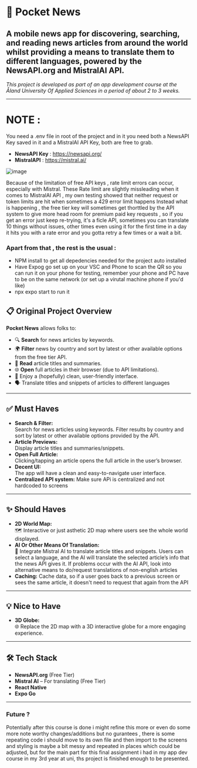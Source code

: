 # 📰 Pocket News

## A mobile news app for discovering, searching, and reading news articles from around the world whilst providing a means to translate them to different languages, powered by the **NewsAPI.org** and **MistralAI API**.

_This project is developed as part of an app development course at the Åland University Of Applied Sciences in a period of about 2 to 3 weeks._

---

# NOTE :

You need a .env file in root of the project and in it you need both a NewsAPI Key saved in it and a MistralAI API Key, both are free to grab.

- **NewsAPI Key** : https://newsapi.org/
- **MistralAPI** : https://mistral.ai/

![image](https://github.com/user-attachments/assets/08b1b9ba-ca87-4f7a-9efb-c30357840695)

Because of the limitation of free API keys , rate limit errors can occur, especially with Mistral.
These Rate limit are slightly missleading when it comes to MistralAI API , my own testing showed that neither request or token limits are hit when sometimes a 429 error limit happens
Instead what is happening , the free tier key will sometimes get thorttled by the API system to give more head room for premium paid key requests , so if you get an error
just keep re-trying, it's a ficle API, sometimes you can translate 10 things without issues, other times even using it for the first time in a day it hits you with a rate error and you gotta retry a few times or a wait a bit.

### Apart from that , the rest is the usual :

- NPM install to get all depedencies needed for the project auto installed
- Have Expog go set up on your VSC and Phone to scan the QR so you can run it on your phone for testing, remember your phone and PC have to be on the same network (or set up a virutal machine phone if you'd like)
- npx expo start to run it

## 📋 Original Project Overview

**Pocket News** allows folks to:

- 🔍 **Search** for news articles by keywords.
- 🌍 **Filter** news by country and sort by latest or other available options from the free tier API.
- 📰 **Read** article titles and summaries.
- 🌐 **Open** full articles in their browser (due to API limitations).
- 🎨 Enjoy a (hopefully) clean, user-friendly interface.
- 🗣️ Translate titles and snippets of articles to different languages

---

## ✅ Must Haves

- **Search & Filter:**  
  Search for news articles using keywords. Filter results by country and sort by latest or other available options provided by the API.
- **Article Previews:**  
  Display article titles and summaries/snippets.
- **Open Full Article:**  
  Clicking/tapping an article opens the full article in the user’s browser.
- **Decent UI:**  
  The app will have a clean and easy-to-navigate user interface.
- **Centralized API system:**
  Make sure APi is centralized and not hardcoded to screens

---

## ✨ Should Haves

- **2D World Map:**  
  🗺️ Interactive or just asthetic 2D map where users see the whole world displayed.
- **AI Or Other Means Of Translation:**  
  🤖 Integrate Mistral AI to translate article titles and snippets. Users can select a language, and the AI will translate the selected article’s info that the news API gives it.
  If problems occur with the AI API, look into alternative means to do/request translations of non-english articles
- **Caching:**
  Cache data, so if a user goes back to a previous screen or sees the same article, it doesn't need to request that again from the API

---

## 💡 Nice to Have

- **3D Globe:**  
  🌐 Replace the 2D map with a 3D interactive globe for a more engaging experience.

---

## 🛠️ Tech Stack

- **NewsAPI.org** (Free Tier)
- **Mistral AI** – For translating (Free Tier)
- **React Native**
- **Expo Go**

---

### Future ?

Potentially after this course is done i might refine this more or even do some more note worthy changes/additions but no gurantees , there is some repeating code i should move to its own file and then import to the screens and styling is maybe a bit messy and repeated in places which  could be adjusted, but for the main part for this final assignment i had in my app dev course in my 3rd year at uni, ths project is finished enough to be presented.
